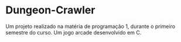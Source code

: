# Dungeon-Crawler
Um projeto realizado na matéria de programação 1, durante o primeiro semestre do curso.    Um jogo arcade desenvolvido em C.
